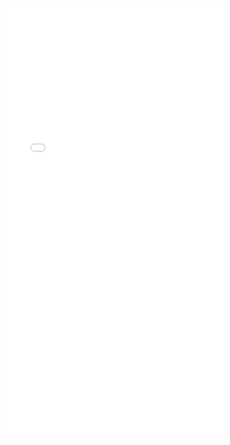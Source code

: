 <iframe src="/assets/Ali_Firat_Surucu_CV_filtered.htm" width="100%" height="1000px" style="border: none;"></iframe>

